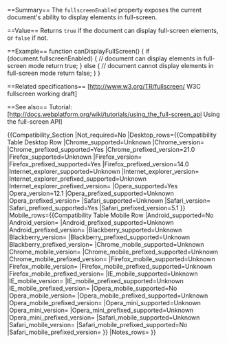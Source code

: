 ==Summary==
The <code>fullscreenEnabled</code> property exposes the current document's ability to display elements in full-screen.

==Value==
Returns <code>true</code> if the document can display full-screen elements, or 
<code>false</code> if not.

==Example==
<syntaxhighlight lang="javascript">
function canDisplayFullScreen() {
  if (document.fullscreenEnabled) {
    // document can display elements in full-screen mode
    return true;
  }
  else {
    // document cannot display elements in full-screen mode
    return false;
  }
}
</syntaxhighlight>

==Related specifications==
[http://www.w3.org/TR/fullscreen/ W3C fullscreen working draft]

==See also==
Tutorial: [http://docs.webplatform.org/wiki/tutorials/using_the_full-screen_api Using the full-screen API]

{{Compatibility_Section
|Not_required=No
|Desktop_rows={{Compatibility Table Desktop Row
|Chrome_supported=Unknown
|Chrome_version=
|Chrome_prefixed_supported=Yes
|Chrome_prefixed_version=21.0
|Firefox_supported=Unknown
|Firefox_version=
|Firefox_prefixed_supported=Yes
|Firefox_prefixed_version=14.0
|Internet_explorer_supported=Unknown
|Internet_explorer_version=
|Internet_explorer_prefixed_supported=Unknown
|Internet_explorer_prefixed_version=
|Opera_supported=Yes
|Opera_version=12.1
|Opera_prefixed_supported=Unknown
|Opera_prefixed_version=
|Safari_supported=Unknown
|Safari_version=
|Safari_prefixed_supported=Yes
|Safari_prefixed_version=5.1
}}
|Mobile_rows={{Compatibility Table Mobile Row
|Android_supported=No
|Android_version=
|Android_prefixed_supported=Unknown
|Android_prefixed_version=
|Blackberry_supported=Unknown
|Blackberry_version=
|Blackberry_prefixed_supported=Unknown
|Blackberry_prefixed_version=
|Chrome_mobile_supported=Unknown
|Chrome_mobile_version=
|Chrome_mobile_prefixed_supported=Unknown
|Chrome_mobile_prefixed_version=
|Firefox_mobile_supported=Unknown
|Firefox_mobile_version=
|Firefox_mobile_prefixed_supported=Unknown
|Firefox_mobile_prefixed_version=
|IE_mobile_supported=Unknown
|IE_mobile_version=
|IE_mobile_prefixed_supported=Unknown
|IE_mobile_prefixed_version=
|Opera_mobile_supported=No
|Opera_mobile_version=
|Opera_mobile_prefixed_supported=Unknown
|Opera_mobile_prefixed_version=
|Opera_mini_supported=Unknown
|Opera_mini_version=
|Opera_mini_prefixed_supported=Unknown
|Opera_mini_prefixed_version=
|Safari_mobile_supported=Unknown
|Safari_mobile_version=
|Safari_mobile_prefixed_supported=No
|Safari_mobile_prefixed_version=
}}
|Notes_rows=
}}